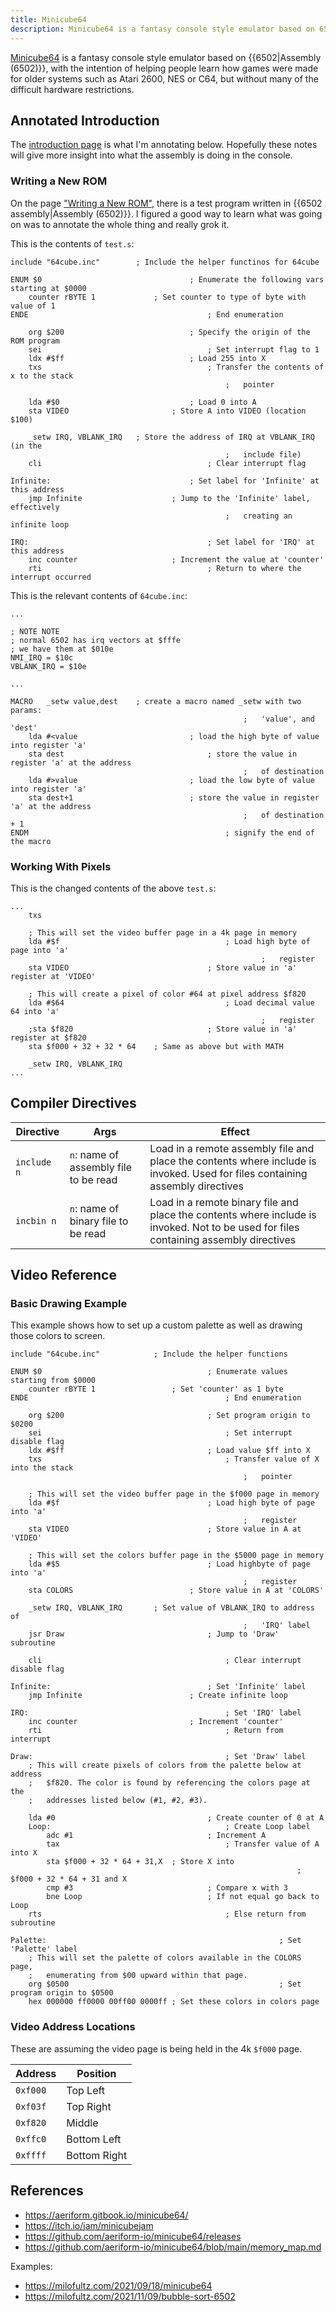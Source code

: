 ```yaml
---
title: Minicube64
description: Minicube64 is a fantasy console style emulator based on 6502, with the intention of helping people learn how games were made for older systems.
---
```


[Minicube64][] is a fantasy console style emulator based on {{6502|Assembly (6502)}}, with the intention of helping people learn how games were made for older systems such as Atari 2600, NES or C64, but without many of the difficult hardware restrictions.

## Annotated Introduction

The [introduction page](https://aeriform.gitbook.io/minicube64/) is what I'm annotating below. Hopefully these notes will give more insight into what the assembly is doing in the console.

### Writing a New ROM

On the page ["Writing a New ROM"](https://aeriform.gitbook.io/minicube64/new), there is a test program written in {{6502 assembly|Assembly (6502)}}. I figured a good way to learn what was going on was to annotate the whole thing and really grok it.

This is the contents of `test.s`:

```assembly
include "64cube.inc"		; Include the helper functinos for 64cube

ENUM $0 								; Enumerate the following vars starting at $0000
	counter rBYTE 1  			; Set counter to type of byte with value of 1
ENDE 										; End enumeration

	org $200							; Specify the origin of the ROM program
	sei										; Set interrupt flag to 1
	ldx #$ff 							; Load 255 into X
	txs 									; Transfer the contents of x to the stack
												; 	pointer

	lda #$0 							; Load 0 into A
	sta VIDEO 						; Store A into VIDEO (location $100)

	_setw IRQ, VBLANK_IRQ	; Store the address of IRQ at VBLANK_IRQ (in the
												; 	include file)
	cli 									; Clear interrupt flag

Infinite:								; Set label for 'Infinite' at this address
	jmp Infinite					; Jump to the 'Infinite' label, effectively
												; 	creating an infinite loop

IRQ: 										; Set label for 'IRQ' at this address
	inc counter  					; Increment the value at 'counter'
	rti										; Return to where the interrupt occurred
```

This is the relevant contents of `64cube.inc`:

```assembly
...

; NOTE NOTE
; normal 6502 has irq vectors at $fffe
; we have them at $010e
NMI_IRQ	= $10c
VBLANK_IRQ = $10e

...

MACRO 	_setw value,dest	; create a macro named _setw with two params:
													; 	'value', and 'dest'
	lda #<value 						; load the high byte of value into register 'a'
	sta dest 								; store the value in register 'a' at the address
													; 	of destination
	lda #>value 						; load the low byte of value into register 'a'
	sta dest+1 							; store the value in register 'a' at the address
													; 	of destination + 1
ENDM											; signify the end of the macro
```

### Working With Pixels

This is the changed contents of the above `test.s`:

```assembly
...
	txs

	; This will set the video buffer page in a 4k page in memory
	lda #$f										; Load high byte of page into 'a'
														; 	register
	sta VIDEO 								; Store value in 'a' register at 'VIDEO'

	; This will create a pixel of color #64 at pixel address $f820
	lda #$64 									; Load decimal value 64 into 'a'
														; 	register
	;sta $f820								; Store value in 'a' register at $f820
	sta $f000 + 32 + 32 * 64	; Same as above but with MATH

	_setw IRQ, VBLANK_IRQ
...
```

## Compiler Directives

| Directive | Args | Effect |
--- | --- | ---
| `include n` | `n`: name of assembly file to be read | Load in a remote assembly file and place the contents where include is invoked. Used for files containing assembly directives |
| `incbin n` | `n`: name of binary file to be read | Load in a remote binary file and place the contents where include is invoked. Not to be used for files containing assembly directives |

## Video Reference

### Basic Drawing Example

This example shows how to set up a custom palette as well as drawing those colors to screen.

```assembly
include "64cube.inc"			; Include the helper functions

ENUM $0										; Enumerate values starting from $0000
	counter rBYTE 1					; Set 'counter' as 1 byte
ENDE											; End enumeration

	org $200								; Set program origin to $0200
	sei											; Set interrupt disable flag
	ldx #$ff								; Load value $ff into X
	txs											; Transfer value of X into the stack
													; 	pointer

	; This will set the video buffer page in the $f000 page in memory
	lda #$f									; Load high byte of page into 'a'
													; 	register
	sta VIDEO								; Store value in A at 'VIDEO'

	; This will set the colors buffer page in the $5000 page in memory
	lda #$5									; Load highbyte of page into 'a'
													; 	register
	sta COLORS							; Store value in A at 'COLORS'

	_setw IRQ, VBLANK_IRQ		; Set value of VBLANK_IRQ to address of
													; 	'IRQ' label
	jsr Draw								; Jump to 'Draw' subroutine

	cli											; Clear interrupt disable flag

Infinite:									; Set 'Infinite' label
	jmp Infinite						; Create infinite loop

IRQ:											; Set 'IRQ' label
	inc counter							; Increment 'counter'
	rti											; Return from interrupt

Draw:											; Set 'Draw' label
	; This will create pixels of colors from the palette below at address
	; 	$f820. The color is found by referencing the colors page at the
	; 	addresses listed below (#1, #2, #3).

	lda #0									; Create counter of 0 at A
	Loop:										; Create Loop label
		adc #1								; Increment A
		tax										; Transfer value of A into X
		sta $f000 + 32 * 64 + 31,X 	; Store X into
																; 	$f000 + 32 * 64 + 31 and X
		cmp #3								; Compare x with 3
		bne Loop							; If not equal go back to Loop
	rts											; Else return from subroutine

Palette:													; Set 'Palette' label
	; This will set the palette of colors available in the COLORS page,
	; 	enumerating from $00 upward within that page.
	org $0500												; Set program origin to $0500
	hex 000000 ff0000 00ff00 0000ff	; Set these colors in colors page
```

### Video Address Locations

These are assuming the video page is being held in the 4k `$f000` page.

Address | Position
--- | ---
`0xf000` | Top Left
`0xf03f` | Top Right
`0xf820` | Middle
`0xffc0` | Bottom Left
`0xffff` | Bottom Right 

## References

- https://aeriform.gitbook.io/minicube64/
- https://itch.io/jam/minicubejam
- https://github.com/aeriform-io/minicube64/releases
- https://github.com/aeriform-io/minicube64/blob/main/memory_map.md

Examples:

- https://milofultz.com/2021/09/18/minicube64
- https://milofultz.com/2021/11/09/bubble-sort-6502

[Minicube64]: https://aeriform.gitbook.io/minicube64/

